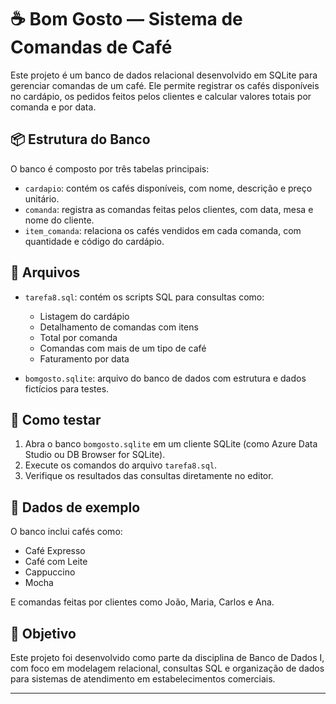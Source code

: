 # ☕ Bom Gosto — Sistema de Comandas de Café

Este projeto é um banco de dados relacional desenvolvido em SQLite para gerenciar comandas de um café. Ele permite registrar os cafés disponíveis no cardápio, os pedidos feitos pelos clientes e calcular valores totais por comanda e por data.

## 📦 Estrutura do Banco

O banco é composto por três tabelas principais:

- `cardapio`: contém os cafés disponíveis, com nome, descrição e preço unitário.
- `comanda`: registra as comandas feitas pelos clientes, com data, mesa e nome do cliente.
- `item_comanda`: relaciona os cafés vendidos em cada comanda, com quantidade e código do cardápio.

## 📄 Arquivos

- `tarefa8.sql`: contém os scripts SQL para consultas como:
  - Listagem do cardápio
  - Detalhamento de comandas com itens
  - Total por comanda
  - Comandas com mais de um tipo de café
  - Faturamento por data

- `bomgosto.sqlite`: arquivo do banco de dados com estrutura e dados fictícios para testes.

## 🧪 Como testar

1. Abra o banco `bomgosto.sqlite` em um cliente SQLite (como Azure Data Studio ou DB Browser for SQLite).
2. Execute os comandos do arquivo `tarefa8.sql`.
3. Verifique os resultados das consultas diretamente no editor.

## 🧁 Dados de exemplo

O banco inclui cafés como:
- Café Expresso
- Café com Leite
- Cappuccino
- Mocha

E comandas feitas por clientes como João, Maria, Carlos e Ana.

## 🚀 Objetivo

Este projeto foi desenvolvido como parte da disciplina de Banco de Dados I, com foco em modelagem relacional, consultas SQL e organização de dados para sistemas de atendimento em estabelecimentos comerciais.

---


